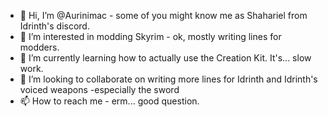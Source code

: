 - 👋 Hi, I’m @Aurinimac - some of you might know me as Shahariel from Idrinth's discord. 
- 👀 I’m interested in modding Skyrim - ok, mostly writing lines for modders.
- 🌱 I’m currently learning how to actually use the Creation Kit. It's... slow work.
- 💞️ I’m looking to collaborate on writing more lines for Idrinth and Idrinth's voiced weapons -especially the sword
- 📫 How to reach me  - erm... good question.

<!---
Aurinimac/Aurinimac is a ✨ special ✨ repository because its `README.md` (this file) appears on your GitHub profile.
You can click the Preview link to take a look at your changes.
--->
